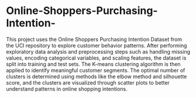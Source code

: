# Online-Shoppers-Purchasing-Intention-


This project uses the Online Shoppers Purchasing Intention Dataset from the UCI repository to explore customer behavior patterns. After performing exploratory data analysis and preprocessing steps such as handling missing values, encoding categorical variables, and scaling features, the dataset is split into training and test sets. The K-means clustering algorithm is then applied to identify meaningful customer segments. The optimal number of clusters is determined using methods like the elbow method and silhouette score, and the clusters are visualized through scatter plots to better understand patterns in online shopping intentions.
